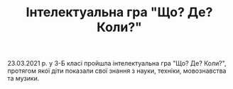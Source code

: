 ﻿---
title: Інтелектуальна гра "Що? Де? Коли?"
---

23.03.2021 р. у 3-Б класі пройшла інтелектуальна гра "Що? Де? Коли?", протягом якої діти показали свої знання з науки, техніки, мовознавства та музики.

<slideshow />
